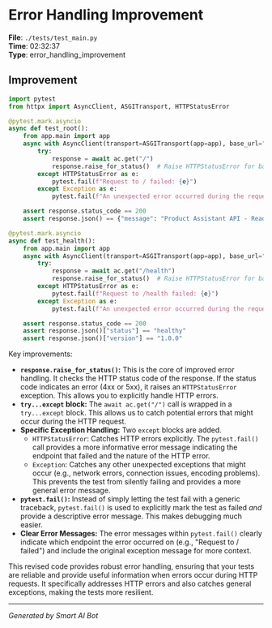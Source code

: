 # Error Handling Improvement

**File**: `./tests/test_main.py`  
**Time**: 02:32:37  
**Type**: error_handling_improvement

## Improvement

```python
import pytest
from httpx import AsyncClient, ASGITransport, HTTPStatusError

@pytest.mark.asyncio
async def test_root():
    from app.main import app
    async with AsyncClient(transport=ASGITransport(app=app), base_url="http://test") as ac:
        try:
            response = await ac.get("/")
            response.raise_for_status()  # Raise HTTPStatusError for bad responses (4xx or 5xx)
        except HTTPStatusError as e:
            pytest.fail(f"Request to / failed: {e}")
        except Exception as e:
            pytest.fail(f"An unexpected error occurred during the request to /: {e}")

    assert response.status_code == 200
    assert response.json() == {"message": "Product Assistant API - Ready to help you find products"}

@pytest.mark.asyncio
async def test_health():
    from app.main import app
    async with AsyncClient(transport=ASGITransport(app=app), base_url="http://test") as ac:
        try:
            response = await ac.get("/health")
            response.raise_for_status()  # Raise HTTPStatusError for bad responses (4xx or 5xx)
        except HTTPStatusError as e:
            pytest.fail(f"Request to /health failed: {e}")
        except Exception as e:
            pytest.fail(f"An unexpected error occurred during the request to /health: {e}")

    assert response.status_code == 200
    assert response.json()["status"] == "healthy"
    assert response.json()["version"] == "1.0.0"
```

Key improvements:

* **`response.raise_for_status()`:**  This is the core of improved error handling.  It checks the HTTP status code of the response. If the status code indicates an error (4xx or 5xx), it raises an `HTTPStatusError` exception.  This allows you to explicitly handle HTTP errors.
* **`try...except` block:**  The `await ac.get("/")` call is wrapped in a `try...except` block.  This allows us to catch potential errors that might occur during the HTTP request.
* **Specific Exception Handling:** Two `except` blocks are added.
    * `HTTPStatusError`:  Catches HTTP errors explicitly. The `pytest.fail()` call provides a more informative error message indicating the endpoint that failed and the nature of the HTTP error.
    * `Exception`: Catches any other unexpected exceptions that might occur (e.g., network errors, connection issues, encoding problems).  This prevents the test from silently failing and provides a more general error message.
* **`pytest.fail()`:** Instead of simply letting the test fail with a generic traceback, `pytest.fail()` is used to explicitly mark the test as failed *and* provide a descriptive error message. This makes debugging much easier.
* **Clear Error Messages:** The error messages within `pytest.fail()` clearly indicate which endpoint the error occurred on (e.g., "Request to / failed") and include the original exception message for more context.

This revised code provides robust error handling, ensuring that your tests are reliable and provide useful information when errors occur during HTTP requests. It specifically addresses HTTP errors and also catches general exceptions, making the tests more resilient.

---
*Generated by Smart AI Bot*
